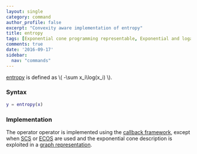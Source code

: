 ```yaml
---
layout: single
category: command
author_profile: false
excerpt: "Convexity aware implementation of entropy"
title: entropy
tags: [Exponential cone programming representable, Exponential and logarithmic functions]
comments: true
date: '2016-09-17'
sidebar:
  nav: "commands"
---
```


[entropy](/command/entropy) is defined as \\( -\sum x_i\log(x_i) \\).

### Syntax

````matlab
y = entropy(x)
````

### Implementation

The operator operator is implemented using the [callback framework](/tutorial/nonlinearoperatorscallback), except when [SCS](/solver/scs) or  [ECOS](/solver/ecos)  are used and the exponential cone description is exploited in a [graph representation](/tutorial/nonlinearoperatorsgraphs).
